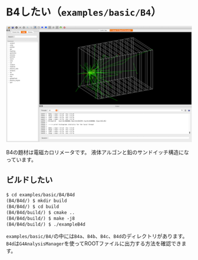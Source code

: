 # B4したい（``examples/basic/B4``）

![](./fig/exampleB4.png)

B4の題材は電磁カロリメータです。
液体アルゴンと鉛のサンドイッチ構造になっています。

## ビルドしたい

```console
$ cd examples/basic/B4/B4d
(B4/B4d/) $ mkdir build
(B4/B4d/) $ cd build
(B4/B4d/build/) $ cmake ..
(B4/B4d/build/) $ make -j8
(B4/B4d/build/) $ ./exampleB4d
```

``examples/basic/B4/``の中には``B4a``、``B4b``、``B4c``、``B4d``のディレクトリがあります。
``B4d``は``G4AnalysisManager``を使ってROOTファイルに出力する方法を確認できます。
